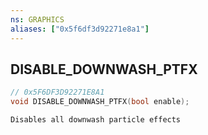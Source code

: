```yaml
---
ns: GRAPHICS
aliases: ["0x5f6df3d92271e8a1"]
---
```

## DISABLE_DOWNWASH_PTFX

```c
// 0x5F6DF3D92271E8A1
void DISABLE_DOWNWASH_PTFX(bool enable);
```

```
Disables all downwash particle effects
```
